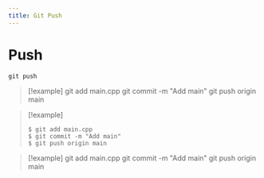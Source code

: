 ```yaml
---
title: Git Push
---
```


# Push

`git push`


> [!example]
> git add main.cpp
> git commit -m "Add main"
> git push origin main


> [!example]
> ```console
> $ git add main.cpp
> $ git commit -m "Add main"
> $ git push origin main
> ```

> [!example]
> git add main.cpp
> git commit -m "Add main"
> git push origin main


